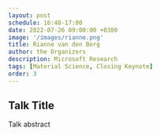 ```yaml
---
layout: post
schedule: 16:40-17:00
date: 2022-07-26 09:00:00 +0300
image: '/images/rianne.png'
title: Rianne van den Berg
author: the Organizers
description: Microsoft Research
tags: [Material Science, Closing Keynote]
order: 3
---
```


## Talk Title
Talk abstract
